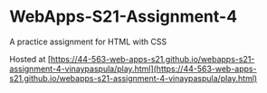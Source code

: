 # WebApps-S21-Assignment-4
A practice assignment for HTML with CSS

Hosted at [https://44-563-web-apps-s21.github.io/webapps-s21-assignment-4-vinaypaspula/play.html](https://44-563-web-apps-s21.github.io/webapps-s21-assignment-4-vinaypaspula/play.html)